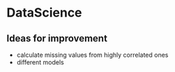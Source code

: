# DataScience

## Ideas for improvement
- calculate missing values from highly correlated ones
- different models